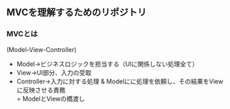 ## MVCを理解するためのリポジトリ

### MVCとは
(Model-View-Controller)
- Model→ビジネスロジックを担当する（UIに関係しない処理全て）
- View→UI部分、入力の受取
- Controller→入力に対する処理 & Modelにに処理を依頼し、その結果をViewに反映させる責務  
= ModelとViewの橋渡し
